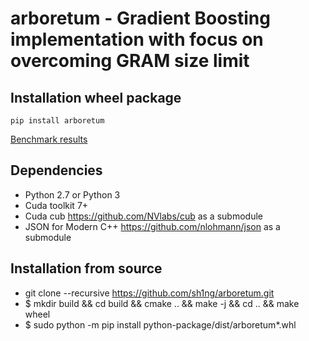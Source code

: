 # arboretum - Gradient Boosting implementation with focus on overcoming GRAM size limit

## Installation wheel package 
```
pip install arboretum
```

[Benchmark results](https://docs.google.com/spreadsheets/d/1XAqtHsch0u6-oiknHGbSjTgkIC43NVxaZjHKDcVmRW8/edit?usp=sharing)

## Dependencies
* Python 2.7 or Python 3
* Cuda toolkit 7+
* Cuda cub https://github.com/NVlabs/cub as a submodule
* JSON for Modern C++ https://github.com/nlohmann/json as a submodule

## Installation from source
* git clone --recursive https://github.com/sh1ng/arboretum.git
* $ mkdir build && cd build && cmake .. && make -j && cd .. && make wheel
* $ sudo python -m pip install python-package/dist/arboretum*.whl 
